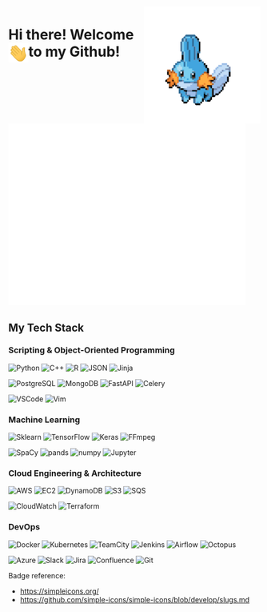 <img align='right' src='https://github.com/zeetaros/zeetaros/blob/master/images/mudkip.gif' width='233'>  

# Hi there! Welcome to my Github! <img align='left' src='https://github.com/zeetaros/zeetaros/blob/master/images/wave.gif' width='40'>
  
<img alt="" width="475" src="https://github.com/zeetaros/zeetaros/blob/master/github-metrics.svg" alt=""></img>

## My Tech Stack  
### Scripting & Object-Oriented Programming
![Python](https://img.shields.io/badge/--000?&logo=Python&logoColor=3776AB&label=Python)
![C++](https://img.shields.io/badge/--000?&logo=c%2b%2b&logoColor=00599C&label=C%2b%2b)
![R](https://img.shields.io/badge/--000?&logo=R&logoColor=276DC3&label=R)
![JSON](https://img.shields.io/badge/--000?&logo=json&logoColor=000000&label=JSON)
![Jinja](https://img.shields.io/badge/--000?&logo=jinja&logoColor=B41717&label=Jinja)
  
![PostgreSQL](https://img.shields.io/badge/--000?&logo=PostgreSQL&logoColor=4169E1&label=PostgreSQL)
![MongoDB](https://img.shields.io/badge/--000?&logo=MongoDB&logoColor=47A248&label=MongoDB)
![FastAPI](https://img.shields.io/badge/--000?&logo=fastapi&logoColor=009688&label=FastAPI)
![Celery](https://img.shields.io/badge/--000?&logo=celery&logoColor=37814A&label=Celery)
  
![VSCode](https://img.shields.io/badge/--000?&logo=visualstudiocode&logoColor=007ACC&label=VSCode)
![Vim](https://img.shields.io/badge/--000?&logo=vim&logoColor=019733&label=Vim)
<br>

### Machine Learning
![Sklearn](https://img.shields.io/badge/--000?&logo=scikitlearn&logoColor=F7931E&label=Scikit-learn)
![TensorFlow](https://img.shields.io/badge/--000?&logo=tensorflow&logoColor=FF6F00&label=TensorFlow)
![Keras](https://img.shields.io/badge/--000?&logo=keras&logoColor=D00000&label=Keras)
![FFmpeg](https://img.shields.io/badge/--000?&logo=ffmpeg&logoColor=007808&label=FFmpeg)
  
![SpaCy](https://img.shields.io/badge/--000?&logo=spacy&logoColor=09A3D5&label=SpaCy)
![pands](https://img.shields.io/badge/--000?&logo=pandas&logoColor=150458&label=pandas)
![numpy](https://img.shields.io/badge/--000?&logo=numpy&logoColor=013243&label=NumPy)
![Jupyter](https://img.shields.io/badge/--000?&logo=jupyter&logoColor=F37626&label=Jupyter)
<br>

### Cloud Engineering & Architecture
![AWS](https://img.shields.io/badge/--000?&logo=amazonaws&logoColor=F90&label=AWS)
![EC2](https://img.shields.io/badge/--000?&logo=amazonec2&logoColor=FF9900&label=EC2)
![DynamoDB](https://img.shields.io/badge/--000?&logo=amazondynamodb&logoColor=4053D6&label=DynamoDB)
![S3](https://img.shields.io/badge/--000?&logo=amazons3&logoColor=569A31&label=S3)
![SQS](https://img.shields.io/badge/--000?&logo=amazonsqs&logoColor=FF4F8B&label=SQS)
  
![CloudWatch](https://img.shields.io/badge/--000?&logo=amazoncloudwatch&logoColor=FF4F8B&label=CloudWatch)
![Terraform](https://img.shields.io/badge/--000?&logo=terraform&logoColor=7B42BC&label=Terraform)
<br>

### DevOps
![Docker](https://img.shields.io/badge/--000?&logo=Docker&logoColor=2496ED&label=Docker)
![Kubernetes](https://img.shields.io/badge/--000?&logo=Kubernetes&label=Kubernetes)
![TeamCity](https://img.shields.io/badge/--000?&logo=teamcity&logoColor=000000&label=TeamCity)
![Jenkins](https://img.shields.io/badge/--000?&logo=jenkins&logoColor=D24939&label=Jenkins)
![Airflow](https://img.shields.io/badge/--000?&logo=apacheairflow&logoColor=017CEE&label=Airflow)
![Octopus](https://img.shields.io/badge/--000?&logo=octopusdeploy&logoColor=2F93E0&label=Octopus%20Deploy)
  
![Azure](https://img.shields.io/badge/--000?&logo=azuredevops&logoColor=0078D7&label=Azure%20DevOps)
![Slack](https://img.shields.io/badge/--000?&logo=slack&logoColor=4A154B&label=Slack)
![Jira](https://img.shields.io/badge/--000?&logo=jira&logoColor=0052CC&label=Jira)
![Confluence](https://img.shields.io/badge/--000?&logo=confluence&logoColor=172B4D&label=Confluence)
![Git](https://img.shields.io/badge/--000?&logo=git&logoColor=F05032&label=Git)
<br>



Badge reference:  
- https://simpleicons.org/  
- https://github.com/simple-icons/simple-icons/blob/develop/slugs.md
